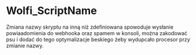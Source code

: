 # Wolfi_ScriptName

Zmiana nazwy skryptu na inną niż zdefiniowana spowoduje wysłanie powiaadomienia do webhooka oraz spamem w konsoli, można zakodować psu i dodać do tego optymalizacje beskiego żeby wydupcało procesor przy zmianie nazwy.
